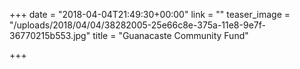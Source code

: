 +++
date = "2018-04-04T21:49:30+00:00"
link = ""
teaser_image = "/uploads/2018/04/04/38282005-25e66c8e-375a-11e8-9e7f-36770215b553.jpg"
title = "Guanacaste Community Fund"

+++
